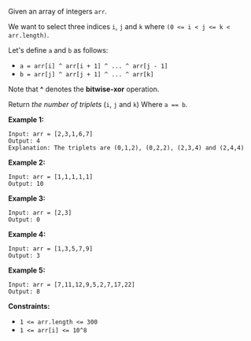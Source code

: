 Given an array of integers `arr`.

We want to select three indices `i`, `j` and `k` where `(0 <= i < j <= k <
arr.length)`.

Let's define `a` and `b` as follows:

  * `a = arr[i] ^ arr[i + 1] ^ ... ^ arr[j - 1]`
  * `b = arr[j] ^ arr[j + 1] ^ ... ^ arr[k]`

Note that **^** denotes the **bitwise-xor** operation.

Return _the number of triplets_ (`i`, `j` and `k`) Where `a == b`.



**Example 1:**

    
    
    Input: arr = [2,3,1,6,7]
    Output: 4
    Explanation: The triplets are (0,1,2), (0,2,2), (2,3,4) and (2,4,4)
    

**Example 2:**

    
    
    Input: arr = [1,1,1,1,1]
    Output: 10
    

**Example 3:**

    
    
    Input: arr = [2,3]
    Output: 0
    

**Example 4:**

    
    
    Input: arr = [1,3,5,7,9]
    Output: 3
    

**Example 5:**

    
    
    Input: arr = [7,11,12,9,5,2,7,17,22]
    Output: 8
    



**Constraints:**

  * `1 <= arr.length <= 300`
  * `1 <= arr[i] <= 10^8`

